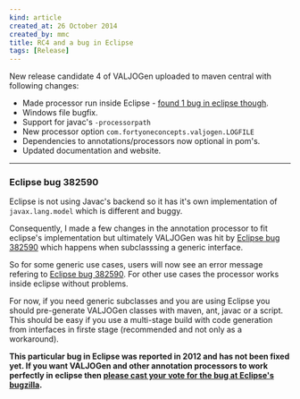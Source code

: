 ```yaml
---
kind: article
created_at: 26 October 2014
created_by: mmc
title: RC4 and a bug in Eclipse
tags: [Release]
---
```


New release candidate 4 of VALJOGen uploaded to maven central with following changes:

+ Made processor run inside Eclipse - [found 1 bug in eclipse though][eclipsebug].
+ Windows file bugfix.
+ Support for javac's <code>-processorpath</code>
+ New processor option <code>com.fortyoneconcepts.valjogen.LOGFILE</code>
+ Dependencies to annotations/processors now optional in pom's.
+ Updated documentation and website.

* * *

### Eclipse bug 382590

Eclipse is not using Javac's backend so it has it's own implementation of <code>javax.lang.model</code> which is different and buggy.

Consequently, I made a few changes in the annotation processor to fit eclipse's implementation but ultimately VALJOGen was hit by [Eclipse bug 382590][eclipsebug] which happens when subclasssing a generic interface.

So for some generic use cases, users will now see an error message refering to [Eclipse bug 382590][eclipsebug]. For other use cases the processor works inside eclipse without problems.

For now, if you need generic subclasses and you are using Eclipse you should pre-generate VALJOGen classes with maven, ant, javac or a script. This should be easy if you use a multi-stage build with code generation from interfaces in firste stage (recommended and not only as a workaround).

**This particular bug in Eclipse was reported in 2012 and has not been fixed yet. If you want VALJOGen and other annotation processors to work perfectly in eclipse then [please cast your vote for the bug at Eclipse's bugzilla][eclipsebug].**

[eclipsebug]: https://bugs.eclipse.org/bugs/show_bug.cgi?id=382590  "Eclipse bug 382590"